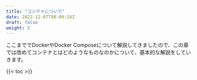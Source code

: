 ```yaml
---
title: "コンテナについて"
date: 2022-12-07T08:09:14Z
draft: false
weight: 5
---
```


ここまででDockerやDocker Composeについて解説してきましたので、この章では改めてコンテナとはどのようなものなのかについて、基本的な解説をしていきます。

{{< toc >}}


